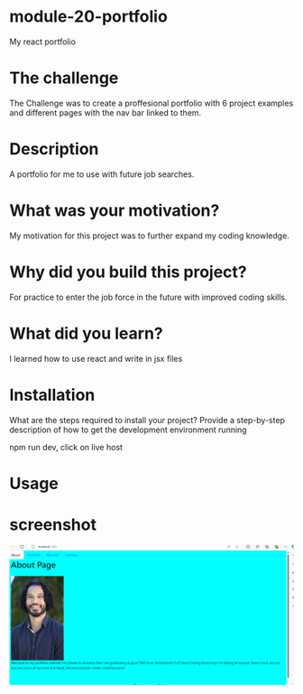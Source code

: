 # module-20-portfolio
My react portfolio 
 # The challenge
The Challenge was to create a proffesional portfolio with 6 project examples and different pages with the nav bar linked to them.

# Description
A portfolio for me to use with future job searches.

# What was your motivation?
My motivation for this project was to further expand my coding knowledge.

# Why did you build this project?
For practice to enter the job force in the future with improved coding skills.

# What did you learn?
I learned how to use react and write in jsx files

# Installation
What are the steps required to install your project? Provide a step-by-step description of how to get the development environment running

 npm run dev, click on live host
# Usage 

# screenshot

![alt text](image.png)